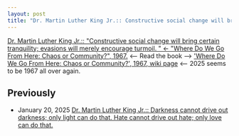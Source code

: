 ```yaml
---
layout: post
title: "Dr. Martin Luther King Jr.:: Constructive social change will bring certain tranquility; evasions will merely encourage turmoil.  <-- 'Where Do We Go From Here: Chaos or Community?', 1967."
---
```

[Dr. Martin Luther King Jr.:: "Constructive social change will bring certain tranquility; evasions will merely encourage turmoil. " 
<- "Where Do We Go From Here: Chaos or Community?", 1967.](https://www.drmartinlutherkingjr.com/drking/mlk-quotes/) 
<-- Read the book --> ['Where Do We Go From Here: Chaos or Community?', 1967, wiki page](https://en.wikipedia.org/wiki/Where_Do_We_Go_from_Here:_Chaos_or_Community)
<-- 2025 seems to be 1967 all over again. 

## Previously 
* January 20, 2025 [Dr. Martin Luther King Jr.:: Darkness cannot drive out darkness; only light can do that. Hate cannot drive out hate; only love can do that.](http://rolandtanglao.com/2025/01/20/p0713-mlk-quotes/)
